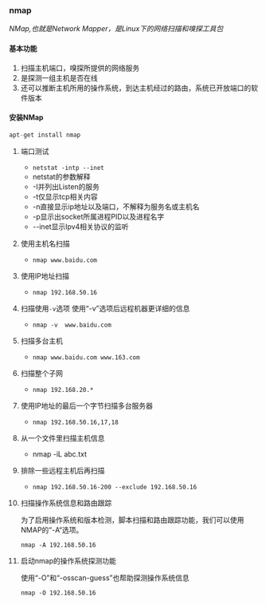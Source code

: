 ### nmap

*NMap,也就是Network Mapper，是Linux下的网络扫描和嗅探工具包*

#### 基本功能

1. 扫描主机端口，嗅探所提供的网络服务
2. 是探测一组主机是否在线
3. 还可以推断主机所用的操作系统，到达主机经过的路由，系统已开放端口的软件版本

#### 安装NMap

```php
apt-get install nmap
```

1. 端口测试

   * `netstat -intp --inet`
   * netstat的参数解释
   * -I并列出Listen的服务
   * -t仅显示tcp相关内容
   * -n直接显示ip地址以及端口，不解释为服务名或主机名
   * -p显示出socket所属进程PID以及进程名字
   * --inet显示Ipv4相关协议的监听

2. 使用主机名扫描

   *  `nmap www.baidu.com`

3. 使用IP地址扫描

   * `nmap 192.168.50.16`

4. 扫描使用`-v`选项  使用“-v”选项后远程机器更详细的信息

   * `nmap -v  www.baidu.com`

5. 扫描多台主机

   * `nmap www.baidu.com www.163.com`

6. 扫描整个子网

   * `nmap 192.168.20.*`

7. 使用IP地址的最后一个字节扫描多台服务器

   * `nmap 192.168.50.16,17,18`

8. 从一个文件里扫描主机信息

   * nmap -iL abc.txt

9. 排除一些远程主机后再扫描

   * `nmap 192.168.50.16-200 --exclude 192.168.50.16`

10. 扫描操作系统信息和路由跟踪

    为了启用操作系统和版本检测，脚本扫描和路由跟踪功能，我们可以使用NMAP的“-A“选项。

    `nmap -A 192.168.50.16`

11. 启动nmap的操作系统探测功能

    使用“-O”和“-osscan-guess”也帮助探测操作系统信息

    `nmap -O 192.168.50.16`

